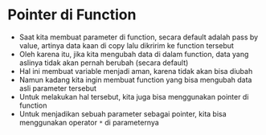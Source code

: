 # Pointer di Function

- Saat kita membuat parameter di function, secara default adalah pass by value, artinya data kaan di copy lalu dikririm ke function tersebut
- Oleh karena itu, jika kita mengubah data di dalam function, data yang aslinya tidak akan pernah berubah (secara default)
- Hal ini membuat variable menjadi aman, karena tidak akan bisa diubah
- Namun kadang kita ingin membuat function yang bisa mengubah data asli parameter tersebut
- Untuk melakukan hal tersebut, kita juga bisa menggunakan pointer di function
- Untuk menjadikan sebuah parameter sebagai pointer, kita bisa menggunakan operator `*` di parameternya
